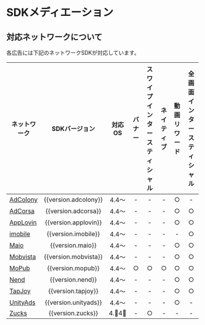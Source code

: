 
# SDKメディエーション

## 対応ネットワークについて

各広告には下記のネットワークSDKが対応しています。

ネットワーク|SDKバージョン|対応OS| バナー | スワイプインタースティシャル | ネイティブ | 動画リワード | 全画面インタースティシャル
---|:-:|:-:|:-:|:-:|:-:|:-:|:-:
[AdColony](adcolony.md)|{{version.adcolony}}|4.4〜| - | - | - | ○ | -
[AdCorsa](adcorsa.md)  |{{version.adcorsa}} |4.4〜| - | - | - | ○ | ○
[AppLovin](applovin.md)|{{version.applovin}}|4.4〜| - | - | - | ○ | ○
[imobile](imobile.md)  |{{version.imobile}} |4.4〜| - | - | - | - | ○
[Maio](maio.md)        |{{version.maio}}    |4.4〜| - | - | - | ○ | ○
[Mobvista](mobvista.md)|{{version.mobvista}}|4.4〜| - | - | - | ○ | ○
[MoPub](mopub.md)      |{{version.mopub}}   |4.4〜| ○ | ○ | ○ | ○ | ○
[Nend](nend.md)        |{{version.nend}}    |4.4〜| - | - | - | ○ | ○
[TapJoy](tapjoy.md)    |{{version.tapjoy}}  |4.4〜| - | - | - | ○ | ○
[UnityAds](unityads.md)|{{version.unityads}}|4.4〜| - | - | - | ○ | -
[Zucks](zucks.md)      |{{version.zucks}}   |4.4〜| - | ○ | - | - | -
